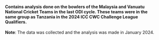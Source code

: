 #### Contains analysis done on the bowlers of the Malaysia and Vanuatu National Cricket Teams in the last ODI cycle. These teams were in the same group as Tanzania in the 2024 ICC CWC Challenge League Qualifiers.
**Note**: The data was collected and the analysis was made in January 2024.
